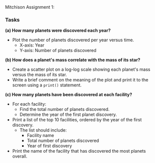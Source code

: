 Mitchison Assignment 1: 

### Tasks

**(a) How many planets were discovered each year?** 
- Plot the number of planets discovered per year versus time.
  - X-axis: Year
  - Y-axis: Number of planets discovered


**(b) How does a planet's mass correlate with the mass of its star?**
- Create a scatter plot on a log-log scale showing each planet's mass versus the mass of its star.
- Write a brief comment on the meaning of the plot and print it to the screen using a `print()` statement.


**(c) How many planets have been discovered at each facility?**
- For each facility:
  - Find the total number of planets discovered.
  - Determine the year of the first planet discovery.
- Print a list of the top 10 facilities, ordered by the year of the first discovery.
  - The list should include:
    - Facility name
    - Total number of planets discovered
    - Year of first discovery
- Print the name of the facility that has discovered the most planets overall.


